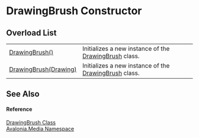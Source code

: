 # DrawingBrush Constructor


## Overload List
<table>
<tr>
<td><a href="M_Avalonia_Media_DrawingBrush__ctor">DrawingBrush()</a></td>
<td>Initializes a new instance of the <a href="T_Avalonia_Media_DrawingBrush">DrawingBrush</a> class.</td>
</tr>
<tr>
<td><a href="M_Avalonia_Media_DrawingBrush__ctor_1">DrawingBrush(Drawing)</a></td>
<td>Initializes a new instance of the <a href="T_Avalonia_Media_DrawingBrush">DrawingBrush</a> class.</td>
</tr>
</table>

## See Also


#### Reference
<a href="T_Avalonia_Media_DrawingBrush">DrawingBrush Class</a>  
<a href="N_Avalonia_Media">Avalonia.Media Namespace</a>  

